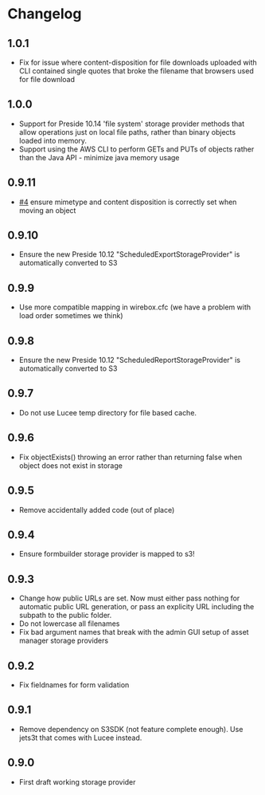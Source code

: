 # Changelog

## 1.0.1

* Fix for issue where content-disposition for file downloads uploaded with CLI contained single quotes that broke the filename that browsers used for file download

## 1.0.0

* Support for Preside 10.14 'file system' storage provider methods that allow operations just on local file paths, rather than binary objects loaded into memory.
* Support using the AWS CLI to perform GETs and PUTs of objects rather than the Java API - minimize java memory usage

## 0.9.11

* [#4](https://github.com/pixl8/preside-ext-s3-storage-provider/issues/4) ensure mimetype and content disposition is correctly set when moving an object

## 0.9.10

* Ensure the new Preside 10.12 "ScheduledExportStorageProvider" is automatically converted to S3


## 0.9.9

* Use more compatible mapping in wirebox.cfc (we have a problem with load order sometimes we think)

## 0.9.8

* Ensure the new Preside 10.12 "ScheduledReportStorageProvider" is automatically converted to S3

## 0.9.7

* Do not use Lucee temp directory for file based cache.

## 0.9.6

* Fix objectExists() throwing an error rather than returning false when object does not exist in storage

## 0.9.5

* Remove accidentally added code (out of place)

## 0.9.4

* Ensure formbuilder storage provider is mapped to s3!

## 0.9.3

* Change how public URLs are set. Now must either pass nothing for automatic public URL generation, or pass an explicity URL including the subpath to the public folder.
* Do not lowercase all filenames
* Fix bad argument names that break with the admin GUI setup of asset manager storage providers

## 0.9.2

* Fix fieldnames for form validation


## 0.9.1

* Remove dependency on S3SDK (not feature complete enough). Use jets3t that comes with Lucee instead.

## 0.9.0

* First draft working storage provider
